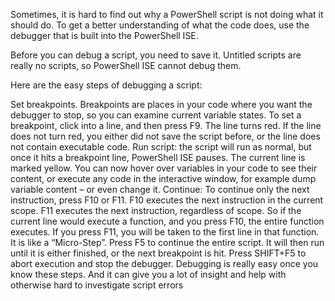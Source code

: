 Sometimes, it is hard to find out why a PowerShell script is not doing what it should do. To get a better understanding of what the code does, use the debugger that is built into the PowerShell ISE.

Before you can debug a script, you need to save it. Untitled scripts are really no scripts, so PowerShell ISE cannot debug them.

Here are the easy steps of debugging a script:

Set breakpoints. Breakpoints are places in your code where you want the debugger to stop, so you can examine current variable states. To set a breakpoint, click into a line, and then press F9. The line turns red. If the line does not turn red, you either did not save the script before, or the line does not contain executable code.
Run script: the script will run as normal, but once it hits a breakpoint line, PowerShell ISE pauses. The current line is marked yellow. You can now hover over variables in your code to see their content, or execute any code in the interactive window, for example dump variable content – or even change it.
Continue: To continue only the next instruction, press F10 or F11. F10 executes the next instruction in the current scope. F11 executes the next instruction, regardless of scope. So if the current line would execute a function, and you press F10, the entire function executes. If you press F11, you will be taken to the first line in that function. It is like a “Micro-Step”.
Press F5 to continue the entire script. It will then run until it is either finished, or the next breakpoint is hit.
Press SHIFT+F5 to abort execution and stop the debugger.
Debugging is really easy once you know these steps. And it can give you a lot of insight and help with otherwise hard to investigate script errors
